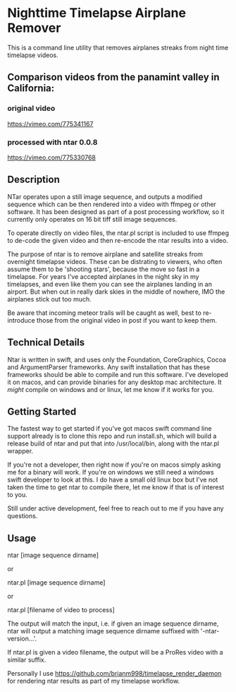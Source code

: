 
# Nighttime Timelapse Airplane Remover

This is a command line utility that removes airplanes streaks from night time timelapse videos.

## Comparison videos from the panamint valley in California:

### original video

https://vimeo.com/775341167

### processed with ntar 0.0.8

https://vimeo.com/775330768

## Description

NTar operates upon a still image sequence, and outputs a modified sequence which can be then rendered into a video with ffmpeg or other software.  It has been designed as part of a post processing workflow, so it currently only operates on 16 bit tiff still image sequences.

To operate directly on video files, the ntar.pl script is included to use ffmpeg to de-code the given video and then re-encode the ntar results into a video.

The purpose of ntar is to remove airplane and satellite streaks from overnight timelapse videos.  These can be distrating to viewers, who often assume them to be 'shooting stars', because the move so fast in a timelapse.  For years I've accepted airplanes in the night sky in my timelapses, and even like them you can see the airplanes landing in an airport.  But when out in really dark skies in the middle of nowhere, IMO the airplanes stick out too much.

Be aware that incoming meteor trails will be caught as well, best to re-introduce those from the original video in post if you want to keep them.

## Technical Details

Ntar is written in swift, and uses only the Foundation, CoreGraphics, Cocoa and ArgumentParser frameworks.  Any swift installation that has these frameworks should be able to compile and run this software.  I've developed it on macos, and can provide binaries for any desktop mac architecture.  It _might_ compile on windows and or linux, let me know if it works for you.

## Getting Started

The fastest way to get started if you've got macos swift command line support already is to clone this repo and run install.sh, which will build a release build of ntar and put that into /usr/local/bin, along with the ntar.pl wrapper.

If you're not a developer, then right now if you're on macos simply asking me for a binary will work.  If you're on windows we still need a windows swift developer to look at this.  I do have a small old linux box but I've not taken the time to get ntar to compile there, let me know if that is of interest to you.

Still under active development, feel free to reach out to me if you have any questions.

## Usage

ntar [image sequence dirname]

or

ntar.pl [image sequence dirname]

or

ntar.pl [filename of video to process]


The output will match the input, i.e. if given an image sequence dirname, ntar will output a matching image sequence dirname suffixed with '-ntar-version...'.

If ntar.pl is given a video filename, the output will be a ProRes video with a similar suffix.

Personally I use https://github.com/brianm998/timelapse_render_daemon for rendering ntar results as part of my timelapse workflow.
